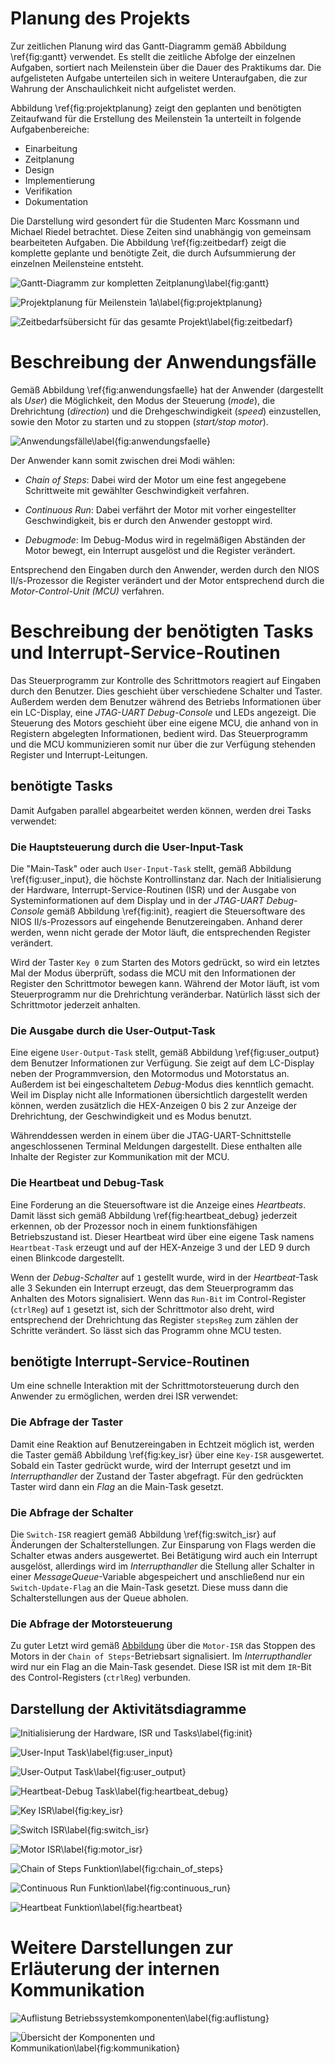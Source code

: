 # Planung des Projekts

Zur zeitlichen Planung wird das Gantt-Diagramm gemäß Abbildung \ref{fig:gantt} verwendet. Es stellt die zeitliche Abfolge der einzelnen Aufgaben, sortiert nach Meilenstein über die Dauer des Praktikums dar. Die aufgelisteten Aufgabe unterteilen sich in weitere Unteraufgaben, die zur Wahrung der Anschaulichkeit nicht aufgelistet werden.

Abbildung \ref{fig:projektplanung} zeigt den geplanten und benötigten Zeitaufwand für die Erstellung des Meilenstein 1a unterteilt in folgende Aufgabenbereiche:

- Einarbeitung
- Zeitplanung
- Design
- Implementierung
- Verifikation
- Dokumentation

Die Darstellung wird gesondert für die Studenten Marc Kossmann und Michael Riedel betrachtet. Diese Zeiten sind unabhängig von gemeinsam bearbeiteten Aufgaben. Die Abbildung \ref{fig:zeitbedarf} zeigt die komplette geplante und benötigte Zeit, die durch Aufsummierung der einzelnen Meilensteine entsteht.

![Gantt-Diagramm zur kompletten Zeitplanung\label{fig:gantt}][fig:gantt]

![Projektplanung für Meilenstein 1a\label{fig:projektplanung}][fig:projektplanung]

![Zeitbedarfsübersicht für das gesamte Projekt\label{fig:zeitbedarf}][fig:zeitbedarf]

# Beschreibung der Anwendungsfälle

Gemäß Abbildung \ref{fig:anwendungsfaelle} hat der Anwender (dargestellt als *User*) die Möglichkeit, den Modus der Steuerung (*mode*), die Drehrichtung (*direction*) und die Drehgeschwindigkeit (*speed*) einzustellen, sowie den Motor zu starten und zu stoppen (*start/stop motor*).

![Anwendungsfälle\label{fig:anwendungsfaelle}][fig:anwendungsfaelle]

Der Anwender kann somit zwischen drei Modi wählen:

+ *Chain of Steps*:
    Dabei wird der Motor um eine fest angegebene Schrittweite mit gewählter Geschwindigkeit verfahren.

+ *Continuous Run*:
    Dabei verfährt der Motor mit vorher eingestellter Geschwindigkeit, bis er durch den Anwender gestoppt wird.

+ *Debugmode*:
    Im Debug-Modus wird in regelmäßigen Abständen der Motor bewegt, ein Interrupt ausgelöst und die Register verändert.

Entsprechend den Eingaben durch den Anwender, werden durch den NIOS II/s-Prozessor die Register verändert und der Motor entsprechend durch die *Motor-Control-Unit (MCU)* verfahren.

# Beschreibung der benötigten Tasks und Interrupt-Service-Routinen

Das Steuerprogramm zur Kontrolle des Schrittmotors reagiert auf Eingaben durch den Benutzer. Dies geschieht über verschiedene Schalter und Taster. Außerdem werden dem Benutzer während des Betriebs Informationen über ein LC-Display, eine *JTAG-UART Debug-Console* und LEDs angezeigt. Die Steuerung des Motors geschieht über eine eigene MCU, die anhand von in Registern abgelegten Informationen, bedient wird. Das Steuerprogramm und die MCU kommunizieren somit nur über die zur Verfügung stehenden Register und Interrupt-Leitungen.

## benötigte Tasks

Damit Aufgaben parallel abgearbeitet werden können, werden drei Tasks verwendet:

### Die Hauptsteuerung durch die User-Input-Task

Die "Main-Task" oder auch `User-Input-Task` stellt, gemäß Abbildung \ref{fig:user_input}, die höchste Kontrollinstanz dar. Nach der Initialisierung der Hardware, Interrupt-Service-Routinen (ISR) und der Ausgabe von Systeminformationen auf dem Display und in der *JTAG-UART Debug-Console* gemäß Abbildung \ref{fig:init}, reagiert die Steuersoftware des NIOS II/s-Prozessors auf eingehende Benutzereingaben. Anhand derer werden, wenn nicht gerade der Motor läuft, die entsprechenden Register verändert.

Wird der Taster `Key 0` zum Starten des Motors gedrückt, so wird ein letztes Mal der Modus überprüft, sodass die MCU mit den Informationen der Register den Schrittmotor bewegen kann. Während der Motor läuft, ist vom Steuerprogramm nur die Drehrichtung veränderbar. Natürlich lässt sich der Schrittmotor jederzeit anhalten.

### Die Ausgabe durch die User-Output-Task

Eine eigene `User-Output-Task` stellt, gemäß Abbildung \ref{fig:user_output} dem Benutzer Informationen zur Verfügung. Sie zeigt auf dem LC-Display neben der Programmversion, den Motormodus und Motorstatus an. Außerdem ist bei eingeschaltetem *Debug*-Modus dies kenntlich gemacht. Weil im Display nicht alle Informationen übersichtlich dargestellt werden können, werden zusätzlich die HEX-Anzeigen 0 bis 2 zur Anzeige der Drehrichtung, der Geschwindigkeit und es Modus benutzt.

Währenddessen werden in einem über die JTAG-UART-Schnittstelle angeschlossenen Terminal Meldungen dargestellt. Diese enthalten alle Inhalte der Register zur Kommunikation mit der MCU.

### Die Heartbeat und Debug-Task

Eine Forderung an die Steuersoftware ist die Anzeige eines *Heartbeats*. Damit lässt sich gemäß Abbildung \ref{fig:heartbeat_debug} jederzeit erkennen, ob der Prozessor noch in einem funktionsfähigen Betriebszustand ist. Dieser Heartbeat wird über eine eigene Task namens `Heartbeat-Task` erzeugt und auf der HEX-Anzeige 3 und der LED 9 durch einen Blinkcode dargestellt.

Wenn der *Debug-Schalter* auf `1` gestellt wurde, wird in der *Heartbeat*-Task alle 3 Sekunden ein Interrupt erzeugt, das dem Steuerprogramm das Anhalten des Motors signalisiert. Wenn das `Run-Bit` im Control-Register (`ctrlReg`) auf `1` gesetzt ist, sich der Schrittmotor also dreht, wird entsprechend der Drehrichtung das Register `stepsReg` zum zählen der Schritte verändert. So lässt sich das Programm ohne MCU testen.

## benötigte Interrupt-Service-Routinen

Um eine schnelle Interaktion mit der Schrittmotorsteuerung durch den Anwender zu ermöglichen, werden drei ISR verwendet:

### Die Abfrage der Taster

Damit eine Reaktion auf Benutzereingaben in Echtzeit möglich ist, werden die Taster gemäß Abbildung \ref{fig:key_isr} über eine `Key-ISR` ausgewertet. Sobald ein Taster gedrückt wurde, wird der Interrupt gesetzt und im *Interrupthandler* der Zustand der Taster abgefragt. Für den gedrückten Taster wird dann ein *Flag* an die Main-Task gesetzt.

### Die Abfrage der Schalter

Die `Switch-ISR` reagiert gemäß Abbildung \ref{fig:switch_isr} auf Änderungen der Schalterstellungen. Zur Einsparung von Flags werden die Schalter etwas anders ausgewertet. Bei Betätigung wird auch ein Interrupt ausgelöst, allerdings wird im *Interrupthandler* die Stellung aller Schalter in einer *MessageQueue*-Variable abgespeichert und anschließend nur ein `Switch-Update-Flag` an die Main-Task gesetzt. Diese muss dann die Schalterstellungen aus der Queue abholen.

### Die Abfrage der Motorsteuerung

Zu guter Letzt wird gemäß [Abbildung](fig:motor_isr) über die `Motor-ISR` das Stoppen des Motors in der 
`Chain of Steps`-Betriebsart signalisiert. Im *Interrupthandler* wird nur ein Flag an die Main-Task gesendet. Diese ISR ist mit dem `IR`-Bit des Control-Registers (`ctrlReg`) verbunden.

## Darstellung der Aktivitätsdiagramme

![Initialisierung der Hardware, ISR und Tasks\label{fig:init}][fig:init]

![User-Input Task\label{fig:user_input}][fig:user_input]

![User-Output Task\label{fig:user_output}][fig:user_output]

![Heartbeat-Debug Task\label{fig:heartbeat_debug}][fig:heartbeat_debug]

![Key ISR\label{fig:key_isr}][fig:key_isr]

![Switch ISR\label{fig:switch_isr}][fig:switch_isr]

![Motor ISR\label{fig:motor_isr}][fig:motor_isr]

![Chain of Steps Funktion\label{fig:chain_of_steps}][fig:chain_of_steps]

![Continuous Run Funktion\label{fig:continuous_run}][fig:continuous_run]

![Heartbeat Funktion\label{fig:heartbeat}][fig:heartbeat]

# Weitere Darstellungen zur Erläuterung der internen Kommunikation

![Auflistung Betriebssystemkomponenten\label{fig:auflistung}][fig:auflistung]

![Übersicht der Komponenten und Kommunikation\label{fig:kommunikation}][fig:kommunikation]

<!-- Links -->

[fig:gantt]: ../Planning/Gantt-Diagramm.png "Gantt-Diagramm zur kompletten Zeitplanung"

[fig:projektplanung]: ../Planning/Planung_Meilenstein1a.png "Projektplanung für Meilenstein 1a" 

[fig:zeitbedarf]: ../Planning/Zeitbedarf.png "Zeitbedarfsübersicht für das gesamte Projekt"

[fig:anwendungsfaelle]: ../Milestone_1a/Diagrams/UseCases.png "Anwendungsfälle"

[fig:init]: ../Milestone_1a/Diagrams/Activities/Functions/Init.png "Initialisierung der Hardware, ISR und Tasks"

[fig:user_input]: ../Milestone_1a/Diagrams/Activities/Tasks/User-Input.png "User-Input Task"

[fig:user_output]: ../Milestone_1a/Diagrams/Activities/Tasks/User-Output.png "User-Output Task"

[fig:heartbeat_debug]: ../Milestone_1a/Diagrams/Activities/Tasks/Heartbeat-Debug.png "Heartbeat/Debug Task"

[fig:key_isr]: ../Milestone_1a/Diagrams/Activities/ISR/key_ISR.png "Key ISR"

[fig:switch_isr]: ../Milestone_1a/Diagrams/Activities/ISR/switch_ISR.png "Switch ISR"

[fig:motor_isr]: ../Milestone_1a/Diagrams/Activities/ISR/motor_ISR.png "Motor ISR"

[fig:chain_of_steps]: ../Milestone_1a/Diagrams/Activities/Functions/Chain-of-Steps.png "Chain of Steps Funktion"

[fig:continuous_run]: ../Milestone_1a/Diagrams/Activities/Functions/Continuous-Run.png "Continuous Run Funktion"

[fig:heartbeat]: ../Milestone_1a/Diagrams/Activities/Functions/Heartbeat.png "Heartbeat Funktion"

[fig:auflistung]: ../Milestone_1a/Diagrams/Auflistung_Betriebssystemkomponenten.png "Auflistung Betriebssystemkomponenten"

[fig:kommunikation]: ../Milestone_1a/Diagrams/Uebersicht_Komponenten_und_Kommunikation.png "Übersicht der Komponenten und Kommunikation"